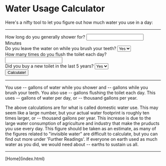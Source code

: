 # Water Usage Calculator
Here's a nifty tool to let you figure out how much water you use in a day:
<hr>
<form id="calc">
	How long do you generally shower for? <input type="number" name="shower"> Minutes<br>
	Do you leave the water on while you brush your teeth?
	<select name="brush">
		<option value="y">Yes</option>
		<option value="n">No</option>
	</select><br>
	How many times do you flush the toilet each day? <input type="number" name="flush"><br>
	Did you buy a new toilet in the last 5 years?
	<select name="toiletAge">
		<option value="y">Yes</option>
		<option value="n">No</option>
	</select><br>
	<button type="button" onclick="handleFormNoEvent()">Calculate!</button>
	
</form>
<hr>
<p>
You use <span id="showerResult">--</span> gallons of water while you shower and <span id="brushResult">--</span> gallons while you brush your teeth. You also use <span id="flushResult">--</span> gallons flushing the toilet each day. This uses <span id="daily">--</span> gallons of water per day, or <span id="yearly">--</span> thousand gallons per year.
</p>
<p>
The above calculations are for what is called domestic water use. This may seem like a large number, but your actual water footprint is roughly ten times larger, or <span id="adjustedYearly">--</span> thousand gallons per year. This increase is due to the large water consumption of agriculture and industry that make the pruducts you use every day. This figure should be taken as an estimate, as many of the figures related to "invisible water" are difficult to calculate, but you can find out more under 'Further Readings'. If everyone on earth used as much water as you did, we would need about <span id="worldsNeeded">--</span> earths to sustain us all.
</p>
<script>
var form = document.getElementById("calc");
//var sub = document.getElementById("return");
var debug = true;

var showerResult = document.getElementById("showerResult");
var brushResult = document.getElementById("brushResult");
var flushResult = document.getElementById("flushResult");
var daily = document.getElementById("daily");
var yearly = document.getElementById("yearly");
var adjustedYearly = document.getElementById("adjustedYearly");
var worldsNeeded = document.getElementById("worldsNeeded");

function handleFormNoEvent() {
	if(debug) {
		alert("submitted!");
	}
	var showerGallons = +(form.elements.shower.value * 2.1).toFixed(2);
	var brushGallons = 0.2;
	if(form.elements.brush.value == "y") {
		brushGallons = 2.5;
	}
	var galPerFlush = 3.5;
	if(form.elements.toiletAge.value == "y") {
		galPerFlush = 1.6;
	}
	var flushGallons = +(galPerFlush * form.elements.flush.value).toFixed(2);
	
	showerResult.textContent = showerGallons;
	brushResult.textContent = brushGallons;
	flushResult.textContent = flushGallons;
	
	var dailyGallons = showerGallons + brushGallons + flushGallons;
	var yearlyGallons = +(.356 * dailyGallons).toFixed(2);
	var yearlyAdjusted = +(3.56 * dailyGallons).toFixed(2);
	var earths = Math.round(yearlyAdjusted * 7 / 23.8) / 10;
	var earths = +(yearlyAdjusted * 7 / 238).toFixed(1);
	
	daily.textContent = dailyGallons;
	yearly.textContent = yearlyGallons;
	adjustedYearly.textContent = yearlyAdjusted;
	worldsNeeded.textContent = earths;
	
	//return false;
}

//sub.addEventListener("click", handleFormNoEvent);
</script>


<hr>
[Home](index.html)
